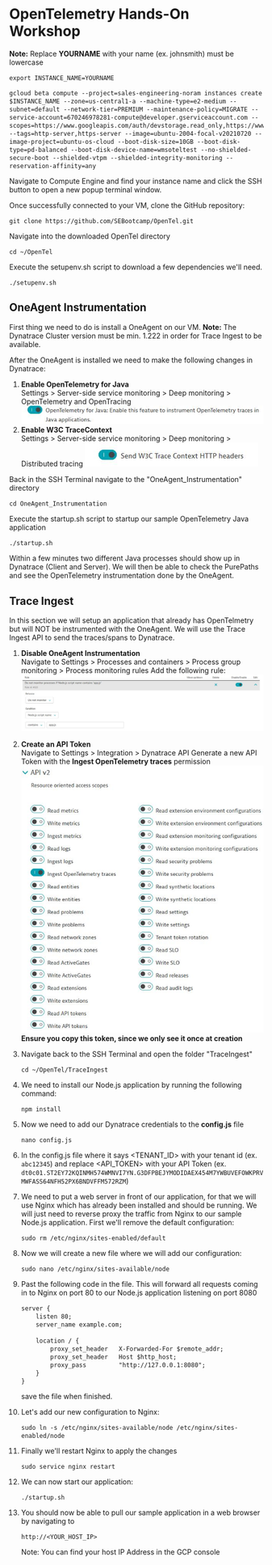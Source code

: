 # OpenTelemetry Hands-On Workshop
**Note:** Replace **YOURNAME** with your name (ex. johnsmith) must be lowercase
```$xslt
export INSTANCE_NAME=YOURNAME
```

```$xslt
gcloud beta compute --project=sales-engineering-noram instances create $INSTANCE_NAME --zone=us-central1-a --machine-type=e2-medium --subnet=default --network-tier=PREMIUM --maintenance-policy=MIGRATE --service-account=670246978281-compute@developer.gserviceaccount.com --scopes=https://www.googleapis.com/auth/devstorage.read_only,https://www.googleapis.com/auth/logging.write,https://www.googleapis.com/auth/monitoring.write,https://www.googleapis.com/auth/servicecontrol,https://www.googleapis.com/auth/service.management.readonly,https://www.googleapis.com/auth/trace.append --tags=http-server,https-server --image=ubuntu-2004-focal-v20210720 --image-project=ubuntu-os-cloud --boot-disk-size=10GB --boot-disk-type=pd-balanced --boot-disk-device-name=wmsoteltest --no-shielded-secure-boot --shielded-vtpm --shielded-integrity-monitoring --reservation-affinity=any
```

Navigate to Compute Engine and find your instance name and click the SSH button to open a new popup terminal window.

Once successfully connected to your VM, clone the GitHub repository:
```$xslt
git clone https://github.com/SEBootcamp/OpenTel.git
```

Navigate into the downloaded OpenTel directory
```$xslt
cd ~/OpenTel
```

Execute the setupenv.sh script to download a few dependencies we'll need.
```$xslt
./setupenv.sh
```
## OneAgent Instrumentation
First thing we need to do is install a OneAgent on our VM. **Note:** The Dynatrace Cluster version must be min. 1.222 in order for Trace Ingest to be available.

After the OneAgent is installed we need to make the following changes in Dynatrace:
1. **Enable OpenTelemetry for Java**<br />
   Settings > Server-side service monitoring > Deep monitoring > OpenTelemetry and OpenTracing
   ![](images/EnableOpenTelJava.JPG)
2. **Enable W3C TraceContext**<br />
   Settings > Server-side service monitoring > Deep monitoring > Distributed tracing
   ![](images/W3CTraceContext.JPG)
   
Back in the SSH Terminal navigate to the "OneAgent_Instrumentation" directory
```$xslt
cd OneAgent_Instrumentation
```
Execute the startup.sh script to startup our sample OpenTelemetry Java application
```$xslt
./startup.sh
```
Within a few minutes two different Java processes should show up in Dynatrace (Client and Server).
We will then be able to check the PurePaths and see the OpenTelemetry instrumentation done by the OneAgent.

## Trace Ingest
In this section we will setup an application that already has OpenTelmetry but will NOT be instrumented with the OneAgent. 
We will use the Trace Ingest API to send the traces/spans to Dynatrace.
1. **Disable OneAgent Instrumentation<br />**
Navigate to Settings > Processes and containers > Process group monitoring > Process monitoring rules
Add the following rule:
![](images/PGRule.JPG)

2. **Create an API Token<br />**
Navigate to Settings > Integration > Dynatrace API
Generate a new API Token with the **Ingest OpenTelemetry traces** permission
![](images/APITokenPermissions.JPG)<br />
**Ensure you copy this token, since we only see it once at creation**

3. Navigate back to the SSH Terminal and open the folder "TraceIngest"
    ```$xslt
    cd ~/OpenTel/TraceIngest
    ```
4. We need to install our Node.js application by running the following command:
    ```$xslt
    npm install
    ```
5. Now we need to add our Dynatrace credentials to the **config.js** file
    ```$xslt
    nano config.js
    ```
6. In the config.js file where it says <TENANT_ID> with your tenant id (ex. ``abc12345``)
and replace <API_TOKEN> with your API Token (ex. ``dt0c01.ST2EY72KQINMH574WMNVI7YN.G3DFPBEJYMODIDAEX454M7YWBUVEFOWKPRVMWFASS64NFH52PX6BNDVFFM572RZM``)

7. We need to put a web server in front of our application, for that we will use Nginx which has already been installed and should be running.  We will just need
to reverse proxy the traffic from Nginx to our sample Node.js application.  First we'll remove the default configuration:
    ```
    sudo rm /etc/nginx/sites-enabled/default
   ```
8. Now we will create a new file where we will add our configuration:
    ```$xslt
    sudo nano /etc/nginx/sites-available/node
    ```
9. Past the following code in the file.  This will forward all requests coming in to Nginx on port 80 to our Node.js application listening on port 8080
    ```$xslt
    server {
        listen 80;
        server_name example.com;
    
        location / {
            proxy_set_header   X-Forwarded-For $remote_addr;
            proxy_set_header   Host $http_host;
            proxy_pass         "http://127.0.0.1:8080";
        }
    }
    ``` 
   save the file when finished.
  
10. Let's add our new configuration to Nginx:
    ```$xslt
    sudo ln -s /etc/nginx/sites-available/node /etc/nginx/sites-enabled/node
    ```
11. Finally we'll restart Nginx to apply the changes
    ```$xslt
    sudo service nginx restart
    ```
12. We can now start our application:
    ```$xslt
    ./startup.sh
    ```
13. You should now be able to pull our sample application in a web browser by navigating to
    ```$xslt
    http://<YOUR_HOST_IP>
    ``` 
    Note: You can find your host IP Address in the GCP console
